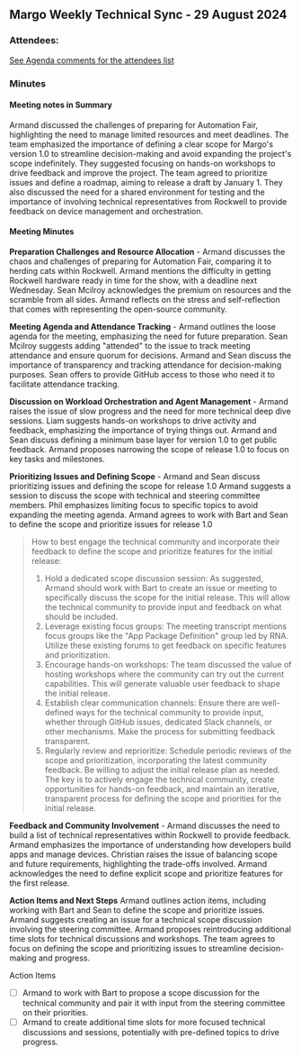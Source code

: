 ## Margo Weekly Technical Sync - 29 August 2024

### Attendees:
[See Agenda comments for the attendees list](https://github.com/margo/technical-wg/issues/164)
  
### Minutes

#### Meeting notes in Summary

Armand discussed the challenges of preparing for Automation Fair, highlighting the need to manage limited resources and meet deadlines. The team emphasized the importance of defining a clear scope for Margo's version 1.0 to streamline decision-making and avoid expanding the project's scope indefinitely. They suggested focusing on hands-on workshops to drive feedback and improve the project. The team agreed to prioritize issues and define a roadmap, aiming to release a draft by January 1. They also discussed the need for a shared environment for testing and the importance of involving technical representatives from Rockwell to provide feedback on device management and orchestration.

#### Meeting Minutes

**Preparation Challenges and Resource Allocation** -
Armand discusses the chaos and challenges of preparing for Automation Fair, comparing it to herding cats within Rockwell.
Armand mentions the difficulty in getting Rockwell hardware ready in time for the show, with a deadline next Wednesday.
Sean Mcilroy acknowledges the premium on resources and the scramble from all sides.
Armand reflects on the stress and self-reflection that comes with representing the open-source community.

**Meeting Agenda and Attendance Tracking** -
Armand outlines the loose agenda for the meeting, emphasizing the need for future preparation.
Sean Mcilroy suggests adding "attended" to the issue to track meeting attendance and ensure quorum for decisions.
Armand and Sean discuss the importance of transparency and tracking attendance for decision-making purposes.
Sean offers to provide GitHub access to those who need it to facilitate attendance tracking.

**Discussion on Workload Orchestration and Agent Management** -
Armand raises the issue of slow progress and the need for more technical deep dive sessions.
Liam suggests hands-on workshops to drive activity and feedback, emphasizing the importance of trying things out.
Armand and Sean discuss defining a minimum base layer for version 1.0 to get public feedback.
Armand proposes narrowing the scope of release 1.0 to focus on key tasks and milestones.

**Prioritizing Issues and Defining Scope** -
Armand and Sean discuss prioritizing issues and defining the scope for release 1.0
Armand suggests a session to discuss the scope with technical and steering committee members.
Phil emphasizes limiting focus to specific topics to avoid expanding the meeting agenda.
Armand agrees to work with Bart and Sean to define the scope and prioritize issues for release 1.0

> How to best engage the technical community and incorporate their feedback to define the scope and prioritize features for the initial release:
> 1. Hold a dedicated scope discussion session: As suggested, Armand should work with Bart to create an issue or meeting to specifically discuss the scope for the initial release. This will allow the technical community to provide input and feedback on what should be included.
> 2. Leverage existing focus groups: The meeting transcript mentions focus groups like the "App Package Definition" group led by RNA. Utilize these existing forums to get feedback on specific features and prioritization.
> 3. Encourage hands-on workshops: The team discussed the value of hosting workshops where the community can try out the current capabilities. This will generate valuable user feedback to shape the initial release.
> 4. Establish clear communication channels: Ensure there are well-defined ways for the technical community to provide input, whether through GitHub issues, dedicated Slack channels, or other mechanisms. Make the process for submitting feedback transparent.
> 5. Regularly review and reprioritize: Schedule periodic reviews of the scope and prioritization, incorporating the latest community feedback. Be willing to adjust the initial release plan as needed.
> The key is to actively engage the technical community, create opportunities for hands-on feedback, and maintain an iterative, transparent process for defining the scope and priorities for the initial release.

**Feedback and Community Involvement** -
Armand discusses the need to build a list of technical representatives within Rockwell to provide feedback.
Armand emphasizes the importance of understanding how developers build apps and manage devices.
Christian raises the issue of balancing scope and future requirements, highlighting the trade-offs involved.
Armand acknowledges the need to define explicit scope and prioritize features for the first release.

**Action Items and Next Steps**
Armand outlines action items, including working with Bart and Sean to define the scope and prioritize issues.
Armand suggests creating an issue for a technical scope discussion involving the steering committee.
Armand proposes reintroducing additional time slots for technical discussions and workshops.
The team agrees to focus on defining the scope and prioritizing issues to streamline decision-making and progress.

Action Items
- [ ] Armand to work with Bart to propose a scope discussion for the technical community and pair it with input from the steering committee on their priorities.
- [ ] Armand to create additional time slots for more focused technical discussions and sessions, potentially with pre-defined topics to drive progress.
